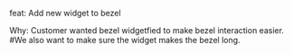 feat: Add new widget to bezel

Why:
Customer wanted bezel widgetfied to make bezel interaction easier.  #We also want to make sure the widget makes the bezel long.
